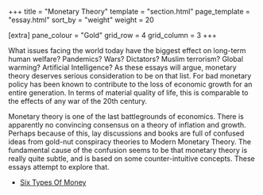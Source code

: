 +++
title = "Monetary Theory"
template = "section.html"
page_template = "essay.html"
sort_by = "weight"
weight = 20

[extra]
pane_colour = "Gold"
grid_row = 4
grid_column = 3
+++

What issues facing the world today have the biggest effect on long-term human welfare?  Pandemics?  Wars?  Dictators?  Muslim terrorism?  Global warming?  Artificial Intelligence?  As these essays will argue, monetary theory deserves serious consideration to be on that list.  For bad monetary policy has been known to contribute to the loss of economic growth for an entire generation.  In terms of material quality of life, this is comparable to the effects of any war of the 20th century.

Monetary theory is one of the last battlegrounds of economics.  There is apparently no convincing consensus on a theory of inflation and growth.  Perhaps because of this, lay discussions and books are full of confused ideas from gold-nut conspiracy theories to Modern Monetary Theory.  The fundamental cause of the confusion seems to be that monetary theory is really quite subtle, and is based on some counter-intuitive concepts.  These essays attempt to explore that.

* [Six Types Of Money](@/monetary_theory/six_types_of_money.md)